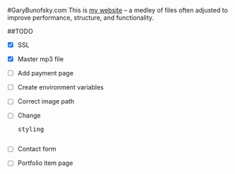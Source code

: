 #GaryBunofsky.com
This is [my website](http://garybunofsky.com) – a medley of files often adjusted to improve performance, structure, and functionality.		


##TODO
- [x] SSL
- [x] Master mp3 file
- [ ] Add payment page
- [ ] Create environment variables
- [ ] Correct image path
- [ ] Change <pre> styling
- [ ] Contact form
- [ ] Portfolio item page


